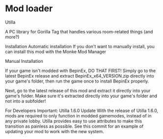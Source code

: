 # Mod loader
Utilla


A PC library for Gorilla Tag that handles various room-related things (and more?)

Installation
Automatic installation
If you don't want to manually install, you can install this mod with the Monke Mod Manager

Manual Installation

If your game isn't modded with BepinEx, DO THAT FIRST! Simply go to the latest BepinEx release and extract BepinEx_x64_VERSION.zip directly into your game's folder, then run the game once to install BepinEx properly.

Next, go to the latest release of this mod and extract it directly into your game's folder. Make sure it's extracted directly into your game's folder and not into a subfolder!

For Developers
Important: Utilla 1.6.0 Update
With the release of Utilla 1.6.0, mods are required to only function in modded gamemodes, instead of in any private lobby. Utilla provides easy to use attributes to make this transition as painless as possible. See this commit for an example of updating your mod to work with the new system.

